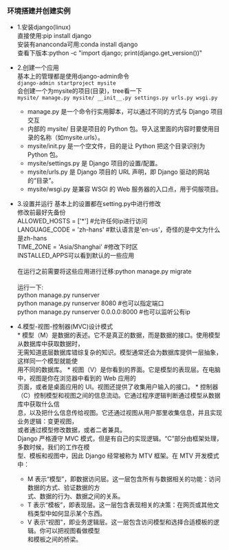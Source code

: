 ### 环境搭建并创建实例
   - 1.安装django(linux)  
     直接使用:pip install django  
     安装有ananconda可用:conda install django  
     查看下版本:python -c "import django; print(django.get_version())"   
   - 2.创建一个应用  
    基本上的管理都是使用django-admin命令  
    ```
    django-admin startproject mysite  
    ```  
    会创建一个为mysite的项目(目录)，tree看一下  
    ```
    mysite/
      manage.py
      mysite/
        __init__.py
        settings.py
        urls.py
        wsgi.py
    ```  
      * manage.py 是一个命令行实用脚本，可以通过不同的方式与 Django 项目交互
      * 内部的 mysite/ 目录是项目的 Python 包。导入这里面的内容时要使用目录的名称（如mysite.urls）。
      * mysite/init.py 是一个空文件，目的是让 Python 把这个目录识别为 Python 包。
      * mysite/settings.py 是 Django 项目的设置/配置。
      * mysite/urls.py 是 Django 项目的 URL 声明，即 Django 驱动的网站的“目录”。
      * mysite/wsgi.py 是兼容 WSGI 的 Web 服务器的入口点，用于伺服项目。  

   - 3.设置并运行
    基本上的设置都在setting.py中进行修改  
    修改前最好先备份   
    ALLOWED_HOSTS = ['*'] #允许任何ip进行访问  
    LANGUAGE_CODE = 'zh-hans' #默认语言是'en-us'，奇怪的是中文为什么是zh-hans  
    TIME_ZONE = 'Asia/Shanghai' #修改下时区  
    INSTALLED_APPS可以看到默认的一些应用  
    <br />
    在运行之前需要将这些应用进行迁移:python manage.py migrate  
    <br />
    运行一下:  
    python manage.py runserver  
    python manage.py runserver 8080  #也可以指定端口  
    python manage.py runserver 0.0.0.0:8000  #也可以监听公有ip  

   - 4.模型-视图-控制器(MVC)设计模式  
    * 模型（M）是数据的表述。它不是真正的数据，而是数据的接口。使用模型从数据库中获取数据时，  
      无需知道底层数据库错综复杂的知识。模型通常还会为数据库提供一层抽象，这样同一个模型就能使  
      用不同的数据库。
    * 视图（V）是你看到的界面。它是模型的表现层。在电脑中，视图是你在浏览器中看到的 Web 应用的  
      页面，或者是桌面应用的 UI。视图还提供了收集用户输入的接口。
    * 控制器（C）控制模型和视图之间的信息流动。它通过程序逻辑判断通过模型从数据库中获取什么信  
      息，以及把什么信息传给视图。它还通过视图从用户那里收集信息，并且实现业务逻辑：变更视图，  
      或者通过模型修改数据，或者二者兼具。  
    Django 严格遵守 MVC 模式，但是有自己的实现逻辑。“C”部分由框架处理，多数时候，我们的工作在模  
    型、模板和视图中，因此 Django 经常被称为 MTV 框架。在 MTV 开发模式中：  
      * M 表示“模型”，即数据访问层。这一层包含所有与数据相关的功能：访问数据的方式、验证数据的方  
        式、数据的行为、数据之间的关系。
      * T 表示“模板”，即表现层。这一层包含表现相关的决策：在网页或其他文档类型中如何显示某个东西。
      * V 表示“视图”，即业务逻辑层。这一层包含访问模型和选择合适模板的逻辑。你可以把视图看做模型  
        和模板之间的桥梁。
